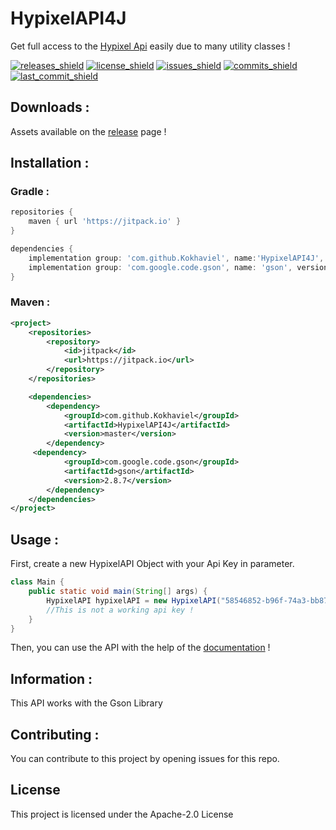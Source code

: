 #   HypixelAPI4J
Get full access to the [Hypixel Api](https://api.hypixel.net/) easily due to many utility classes !

[releases_shield]: https://img.shields.io/github/v/release/Kokhaviel/HypixelAPI4J?include_prereleases
[releases]: https://github.com/Kokhaviel/HypixelAPI4J/releases/latest/
[license_shield]: https://img.shields.io/github/license/Kokhaviel/HypixelAPI4J
[license]: https://github.com/Kokhaviel/HypixelAPI4J/blob/java/LICENSE
[issues_shield]: https://img.shields.io/github/issues/Kokhaviel/HypixelAPI4J
[issues]: https://github.com/Kokhaviel/HypixelAPI4J/issues
[commits_shield]: https://img.shields.io/github/commit-activity/m/Kokhaviel/HypixelAPI4J
[commits]: https://github.com/Kokhaviel/HypixelAPI4J/commits/java
[last_commit_shield]: https://img.shields.io/github/last-commit/Kokhaviel/HypixelAPI4J

[![releases_shield][]][releases]
[![license_shield][]][license]
[![issues_shield][]][issues]
[![commits_shield][]][commits]
[![last_commit_shield][]][commits]

## Downloads :
Assets available on the [release](https://github.com/Kokhaviel/HypixelAPI4J/releases) page !

## Installation :
### Gradle :
```groovy    
repositories {
    maven { url 'https://jitpack.io' }
}

dependencies {
    implementation group: 'com.github.Kokhaviel', name:'HypixelAPI4J', version:'master'
    implementation group: 'com.google.code.gson', name: 'gson', version: '2.8.7'
}
```

### Maven :

```xml
<project>
    <repositories>
        <repository>
            <id>jitpack</id>
            <url>https://jitpack.io</url>
        </repository>
    </repositories>

    <dependencies>
        <dependency>
            <groupId>com.github.Kokhaviel</groupId>
            <artifactId>HypixelAPI4J</artifactId>
            <version>master</version>
        </dependency>
     <dependency>
            <groupId>com.google.code.gson</groupId>
            <artifactId>gson</artifactId>
            <version>2.8.7</version>
        </dependency>
    </dependencies>
</project>
```

## Usage :
First, create a new HypixelAPI Object with your Api Key in parameter.

```java
class Main {
	public static void main(String[] args) {
		HypixelAPI hypixelAPI = new HypixelAPI("58546852-b96f-74a3-bb87-b5a64137c98c");
		//This is not a working api key !
	}
}

```

Then, you can use the API with the help of the [documentation](https://kokhaviel.github.io/javadoc/hypixelapi/) !

## Information :
This API works with the Gson Library

## Contributing :
You can contribute to this project by opening issues for this repo.

## License
This project is licensed under the Apache-2.0 License 
